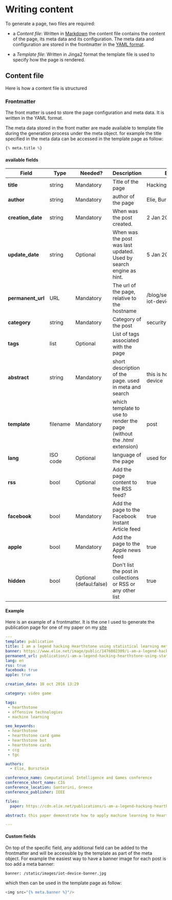 # Writing content

To generate a page, two files are required:

- a *Content file*: Written in [Markdown](https://github.com/adam-p/markdown-here/wiki/Markdown-Cheatsheet) the content file contains the content of the page, its meta data and its configuration. The meta data and configuration are stored in the frontmatter in the [YAML format](http://docs.ansible.com/ansible/YAMLSyntax.html).

- a *Template file*: Written in Jinga2 format the template file is used to specify how the page is rendered.

## Content file

Here is how a content file is structured

### Frontmatter

The front matter is used to store the page configuration and meta data. It is written in the YAML format.

The meta data stored in the front matter are made available to template file during the generation process under the meta object. for example 
the title specified in the meta data can be accessed in the template page as follow:

```Python
{% meta.title %}
```

#### available fields


| Field        		  | Type        | Needed?    | Description                                   | Example           |
| -------------       |-----------  | ---------  | -----------                                   | ------------------- |
| **title**      	  | string 		| Mandatory  | Title of the page                             | Hacking IoT devices |
| **author**      	  | string 		| Mandatory  | author of the page                            | Elie, Bursztein |
| **creation_date**   | string 		| Mandatory  | When was the post created.                    | 2 Jan 2017 17:23|
| **update_date**     | string 		| Optional  | When was the post was last updated. Used by search engine as hint.                   | 5 Jan 2017 22:23|
| **permanent_url**   | URL 		| Mandatory  | The url of the page, relative to the hostname | /blog/security/hacking-iot-devices|
| **category**        | string 		| Mandatory  | Category of the post                          | security | 
| **tags**      	  | list 		| Optional  | List of tags associated with the page         | |
| **abstract**        | string 		| Mandatory  | short description of the page. used in meta and search| this is how to hack iot device|
| **template**        | filename 	| Mandatory  | which template to use to render the page (without the *.html* extension) | post |
| **lang**      	  | ISO code 	| Optional  | language of the page | used for i18n |
| **rss**      	      | bool 		| Optional  | Add the page content to the RSS feed? | true |
| **facebook**        | bool 		| Mandatory  | Add the page to the Facebook Instant Article feed | true |
| **apple**      	  | bool		| Mandatory  | Add the page to the Apple news feed | true |
| **hidden**         | bool         | Optional (defaul:false)  | Don't list the post in collections or RSS or any other list| true |


#### Example

Here is an example of a frontmatter. It is the one I used to generate the publication page for one of my paper on my [site](https://www.elie.net/publication/i-am-a-legend-hacking-hearthstone-using-statistical-learning-method)
```YAML
---
template: publication
title: I am a legend hacking Hearthstone using statistical learning methods
banner: https://www.elie.net/image/public/1476002309/i-am-a-legend-hacking-hearthstone-using-statistical-learning-methods.jpg
permanent_url: publication/i-am-a-legend-hacking-hearthstone-using-statistical-learning-method
lang: en
rss: true
facebook: true
apple: true

creation_date: 18 oct 2016 13:29

category: video game

tags: 
 - hearthstone
 - offensive technologies
 - machine learning

seo_keywords: 
 - hearthstone
 - hearthstone card game
 - hearthstone bot
 - hearthstone cards 
 - ccg
 - tgc

authors:
  - Elie, Bursztein

conference_name: Computational Intelligence and Games conference
conference_short_name: CIG
conference_location: Santorini, Greece
conference_publisher: IEEE

files:
  paper: https://cdn.elie.net/publications/i-am-a-legend-hacking-hearthstone-using-statistical-learning-methods.pdf

abstract: this paper demonstrate how to apply machine learning to Hearthstone to predict opponent future plays and game outcome.

---
```

#### Custom fields
On top of the specific field, any additional field can be added to the frontmatter and will be accessible by the template as part of the meta object.
For example the easiest way to have a banner image for each post is too add a meta banner:
```
banner: /static/images/iot-device-banner.jpg
```

which then can be used in the template page as follow:

```python
<img src="{% meta.banner %}"/>
```